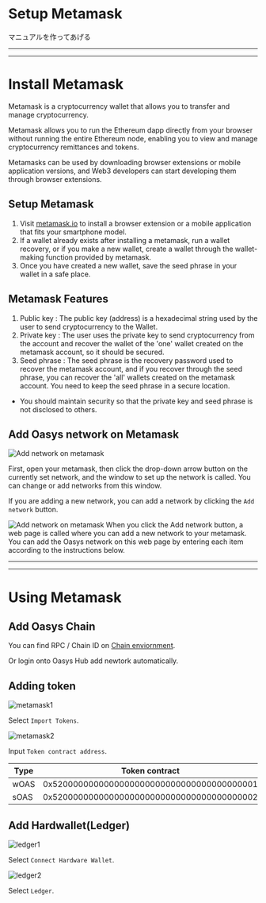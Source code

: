 # Setup Metamask

マニュアルを作ってあげる

---
---

# Install Metamask

Metamask is a cryptocurrency wallet that allows you to transfer and manage cryptocurrency.

Metamask allows you to run the Ethereum dapp directly from your browser without running the entire Ethereum node, enabling you to view and manage cryptocurrency remittances and tokens.

Metamasks can be used by downloading browser extensions or mobile application versions, and Web3 developers can start developing them through browser extensions.

## Setup Metamask 

1. Visit [metamask.io](https://metamask.io/download/) to install a browser extension or a mobile application that fits your smartphone model.
2. If a wallet already exists after installing a metamask, run a wallet recovery, or if you make a new wallet, create a wallet through the wallet-making function provided by metamask.
3. Once you have created a new wallet, save the seed phrase in your wallet in a safe place.

## Metamask Features

1. Public key : The public key (address) is a hexadecimal string used by the user to send cryptocurrency to the Wallet.
2. Private key : The user uses the private key to send cryptocurrency from the account and recover the wallet of the 'one' wallet created on the metamask account, so it should be secured.
3. Seed phrase : The seed phrase is the recovery password used to recover the metamask account, and if you recover through the seed phrase, you can recover the 'all' wallets created on the metamask account. You need to keep the seed phrase in a secure location.

* You should maintain security so that the private key and seed phrase is not disclosed to others.

## Add Oasys network on Metamask
![Add network on metamask](/img/docs/tech/wallet/add-network-1.png)

First, open your metamask, then click the drop-down arrow button on the currently set network, and the window to set up the network is called. You can change or add networks from this window.

If you are adding a new network, you can add a network by clicking the `Add network` button.


![Add network on metamask](/img/docs/tech/wallet/add-network-2.png)
When you click the Add network button, a web page is called where you can add a new network to your metamask. You can add the Oasys network on this web page by entering each item according to the instructions below.


---
---

# Using Metamask

## Add Oasys Chain

You can find RPC / Chain ID on [Chain enviornment](/docs/tech/validator/chain-environment/1-1).

Or login onto Oasys Hub add newtork automatically.


## Adding token 

![metamask1](/img/docs/tech/metamask/image1.png)

Select `Import Tokens`.

![metamask2](/img/docs/tech/metamask/image2.png)

Input `Token contract address`.

| Type | Token contract | 
|-----------|-----------|
| wOAS | 0x5200000000000000000000000000000000000001 |
| sOAS | 0x5200000000000000000000000000000000000002 |



## Add Hardwallet(Ledger)

![ledger1](/img/docs/tech/ledger/image1.png)

Select `Connect Hardware Wallet`.

![ledger2](/img/docs/tech/ledger/image2.png)

Select `Ledger`.